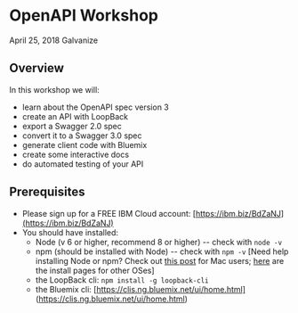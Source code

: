 # OpenAPI Workshop
April 25, 2018
Galvanize

## Overview

In this workshop we will:

* learn about the OpenAPI spec version 3
* create an API with LoopBack
* export a Swagger 2.0 spec
* convert it to a Swagger 3.0 spec
* generate client code with Bluemix
* create some interactive docs
* do automated testing of your API

## Prerequisites

* Please sign up for a FREE IBM Cloud account: [https://ibm.biz/BdZaNJ](https://ibm.biz/BdZaNJ)
* You should have installed: 
	* 	Node (v 6 or higher, recommend 8 or higher) -- check with `node -v`
	*  npm (should be installed with Node) -- check with `npm -v`
	[Need help installing Node or npm? Check out [this post](http://blog.teamtreehouse.com/install-node-js-npm-mac) for Mac users; [here](https://nodejs.org/en/download/) are the install pages for other OSes] 
	*  the LoopBack cli: `npm install -g loopback-cli`
	*  the Bluemix cli: [https://clis.ng.bluemix.net/ui/home.html] (https://clis.ng.bluemix.net/ui/home.html)	